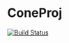 # ConeProj

[![Build Status](https://github.com/njwfish/ConeProj.jl/actions/workflows/CI.yml/badge.svg?branch=main)](https://github.com/njwfish/ConeProj.jl/actions/workflows/CI.yml?query=branch%3Amain)
